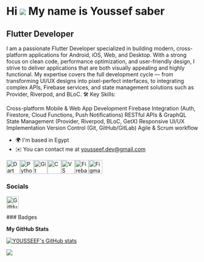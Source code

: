 Hi ![](https://user-images.githubusercontent.com/18350557/176309783-0785949b-9127-417c-8b55-ab5a4333674e.gif) My name is Youssef saber
======================================================================================================================================

Flutter Developer
-----------------
I am a passionate Flutter Developer specialized in building modern, cross-platform applications for Android, iOS, Web, and Desktop. With a strong focus on clean code, performance optimization, and user-friendly design, I strive to deliver applications that are both visually appealing and highly functional.
My expertise covers the full development cycle — from transforming UI/UX designs into pixel-perfect interfaces, to integrating complex APIs, Firebase services, and state management solutions such as Provider, Riverpod, and BLoC.
🛠️ Key Skills:

Cross-platform Mobile & Web App Development
Firebase Integration (Auth, Firestore, Cloud Functions, Push Notifications)
RESTful APIs & GraphQL
State Management (Provider, Riverpod, BLoC, GetX)
Responsive UI/UX Implementation
Version Control (Git, GitHub/GitLab)
Agile & Scrum workflow

* 🌍  I'm based in Egypt
* ✉️  You can contact me at [yousseef.dev@gmail.com](mailto:yousseef.dev@gmail.com)

<p align="left">
<a href="https://dart.dev/" target="_blank" rel="noreferrer"><img src="https://raw.githubusercontent.com/danielcranney/readme-generator/main/public/icons/skills/dart-colored.svg" alt="Dart" title="Dart" width="36" height="36" /></a><a href="https://www.python.org/" target="_blank" rel="noreferrer"><img src="https://raw.githubusercontent.com/danielcranney/readme-generator/main/public/icons/skills/python-colored.svg" alt="Python" title="Python" width="36" height="36" /></a><a href="https://git-scm.com/" target="_blank" rel="noreferrer"><img src="https://raw.githubusercontent.com/danielcranney/readme-generator/main/public/icons/skills/git-colored.svg" alt="Git" title="Git" width="36" height="36" /></a><a href="https://docs.microsoft.com/en-us/cpp/?view=msvc-170" target="_blank" rel="noreferrer"><img src="https://raw.githubusercontent.com/danielcranney/readme-generator/main/public/icons/skills/c-colored.svg" alt="C" title="C" width="36" height="36" /></a><a href="https://code.visualstudio.com/" target="_blank" rel="noreferrer"><img src="https://raw.githubusercontent.com/danielcranney/readme-generator/main/public/icons/skills/visualstudiocode-colored.svg" alt="VS Code" title="VS Code" width="36" height="36" /></a><a href="https://firebase.google.com/" target="_blank" rel="noreferrer"><img src="https://raw.githubusercontent.com/danielcranney/readme-generator/main/public/icons/skills/firebase-colored.svg" alt="Firebase" title="Firebase" width="36" height="36" /></a><a href="https://www.figma.com/" target="_blank" rel="noreferrer"><img src="https://raw.githubusercontent.com/danielcranney/readme-generator/main/public/icons/skills/figma-colored.svg" alt="Figma" title="Figma" width="36" height="36" /></a>
</p>

### Socials

<p align="left"> <a href="https://www.github.com/Y0USSEEF" target="_blank" rel="noreferrer"> <picture> <source media="(prefers-color-scheme: dark)" srcset="https://raw.githubusercontent.com/danielcranney/readme-generator/main/public/icons/socials/github-dark.svg" /> <source media="(prefers-color-scheme: light)" srcset="https://raw.githubusercontent.com/danielcranney/readme-generator/main/public/icons/socials/github.svg" /> <img src="https://raw.githubusercontent.com/danielcranney/readme-generator/main/public/icons/socials/github.svg" width="32" height="32" alt="GitHub" title="GitHub" /> </picture> </a></p>
### Badges

<b>My GitHub Stats</b>

<a href="http://www.github.com/Y0USSEEF"><img src="https://github-readme-stats.vercel.app/api?username=Y0USSEEF&show_icons=true&hide=&count_private=true&title_color=ffffff&text_color=22c55e&icon_color=ffffff&bg_color=0f172a&hide_border=true&show_icons=true" alt="Y0USSEEF's GitHub stats" /></a>

<a href="http://www.github.com/Y0USSEEF"><img src="https://github-readme-streak-stats.herokuapp.com/?user=Y0USSEEF&stroke=22c55e&background=0f172a&ring=ffffff&fire=ffffff&currStreakNum=22c55e&currStreakLabel=ffffff&sideNums=22c55e&sideLabels=22c55e&dates=22c55e&hide_border=true" /></a>
